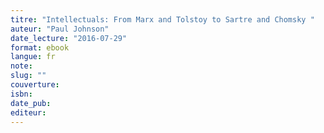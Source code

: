 ```yaml
---
titre: "Intellectuals: From Marx and Tolstoy to Sartre and Chomsky "
auteur: "Paul Johnson"
date_lecture: "2016-07-29"
format: ebook
langue: fr
note:
slug: ""
couverture: 
isbn: 
date_pub: 
editeur: 
---
```

